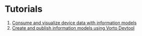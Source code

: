 # Tutorials

1. [Consume and visualize device data with information models](tutorial-create_webapp_with_vorto.md)
2. [Create and publish information models using Vorto Devtool](tutorial-create_and_publish_with_devtool.md)

